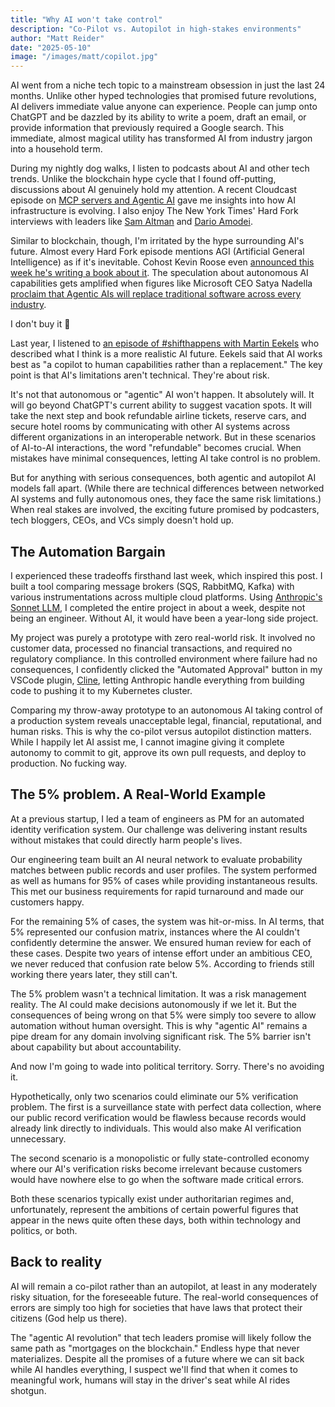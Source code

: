 ```yaml
---
title: "Why AI won't take control"
description: "Co-Pilot vs. Autopilot in high-stakes environments"
author: "Matt Reider"
date: "2025-05-10"
image: "/images/matt/copilot.jpg"
---
```


AI went from a niche tech topic to a mainstream obsession in just the last 24 months. Unlike other hyped technologies that promised future revolutions, AI delivers immediate value anyone can experience. People can jump onto ChatGPT and be dazzled by its ability to write a poem, draft an email, or provide information that previously required a Google search. This immediate, almost magical utility has transformed AI from industry jargon into a household term.

During my nightly dog walks, I listen to podcasts about AI and other tech trends. Unlike the blockchain hype cycle that I found off-putting, discussions about AI genuinely hold my attention. A recent Cloudcast episode on [MCP servers and Agentic AI](https://www.thecloudcast.net/2025/04/the-intersection-of-ai-and-apis.html) gave me insights into how AI infrastructure is evolving. I also enjoy The New York Times' Hard Fork interviews with leaders like [Sam Altman](https://www.nytimes.com/2023/11/20/podcasts/mayhem-at-openai-our-interview-with-sam-altman.html) and [Dario Amodei](https://www.nytimes.com/2025/02/28/podcasts/hardfork-anthropic-dario-amodei.html).

Similar to blockchain, though, I'm irritated by the hype surrounding AI's future. Almost every Hard Fork episode mentions AGI (Artificial General Intelligence) as if it's inevitable. Cohost Kevin Roose even [announced this week he's writing a book about it](https://bsky.app/profile/kevinroose.com/post/3lne4qlnylc2d). The speculation about autonomous AI capabilities gets amplified when figures like Microsoft CEO Satya Nadella [proclaim that Agentic AIs will replace traditional software across every industry](https://www.youtube.com/watch?v=quXuKnGnOMs).

I don't buy it 💩

Last year, I listened to [an episode of #shifthappens with Martin Eekels](https://www.youtube.com/watch?v=csY-PH0CEHk) who described what I think is a more realistic AI future. Eekels said that AI works best as "a copilot to human capabilities rather than a replacement." The key point is that AI's limitations aren't technical. They're about risk. 

It's not that autonomous or "agentic" AI won't happen. It absolutely will. It will go beyond ChatGPT's current ability to suggest vacation spots. It will take the next step and book refundable airline tickets, reserve cars, and secure hotel rooms by communicating with other AI systems across different organizations in an interoperable network. But in these scenarios of AI-to-AI interactions, the word "refundable" becomes crucial. When mistakes have minimal consequences, letting AI take control is no problem.

But for anything with serious consequences, both agentic and autopilot AI models fall apart. (While there are technical differences between networked AI systems and fully autonomous ones, they face the same risk limitations.) When real stakes are involved, the exciting future promised by podcasters, tech bloggers, CEOs, and VCs simply doesn't hold up.

## The Automation Bargain

I experienced these tradeoffs firsthand last week, which inspired this post. I built a tool comparing message brokers (SQS, RabbitMQ, Kafka) with various instrumentations across multiple cloud platforms. Using [Anthropic's Sonnet LLM](https://www.anthropic.com/claude/sonnet), I completed the entire project in about a week, despite not being an engineer. Without AI, it would have been a year-long side project.

My project was purely a prototype with zero real-world risk. It involved no customer data, processed no financial transactions, and required no regulatory compliance. In this controlled environment where failure had no consequences, I confidently clicked the "Automated Approval" button in my VSCode plugin, [Cline](https://cline.bot/), letting Anthropic handle everything from building code to pushing it to my Kubernetes cluster.

Comparing my throw-away prototype to an autonomous AI taking control of a production system reveals unacceptable legal, financial, reputational, and human risks. This is why the co-pilot versus autopilot distinction matters. While I happily let AI assist me, I cannot imagine giving it complete autonomy to commit to git, approve its own pull requests, and deploy to production. No fucking way.

## The 5% problem. A Real-World Example

At a previous startup, I led a team of engineers as PM for an automated identity verification system. Our challenge was delivering instant results without mistakes that could directly harm people's lives.

Our engineering team built an AI neural network to evaluate probability matches between public records and user profiles. The system performed as well as humans for 95% of cases while providing instantaneous results. This met our business requirements for rapid turnaround and made our customers happy.

For the remaining 5% of cases, the system was hit-or-miss. In AI terms, that 5% represented our confusion matrix, instances where the AI couldn't confidently determine the answer. We ensured human review for each of these cases. Despite two years of intense effort under an ambitious CEO, we never reduced that confusion rate below 5%. According to friends still working there years later, they still can't.

The 5% problem wasn't a technical limitation. It was a risk management reality. The AI could make decisions autonomously if we let it. But the consequences of being wrong on that 5% were simply too severe to allow automation without human oversight. This is why "agentic AI" remains a pipe dream for any domain involving significant risk. The 5% barrier isn't about capability but about accountability.

And now I'm going to wade into political territory. Sorry. There's no avoiding it.

Hypothetically, only two scenarios could eliminate our 5% verification problem. The first is a surveillance state with perfect data collection, where our public record verification would be flawless because records would already link directly to individuals. This would also make AI verification unnecessary.

The second scenario is a monopolistic or fully state-controlled economy where our AI's verification risks become irrelevant because customers would have nowhere else to go when the software made critical errors. 

Both these scenarios typically exist under authoritarian regimes and, unfortunately, represent the ambitions of certain powerful figures that appear in the news quite often these days, both within technology and politics, or both.

## Back to reality

AI will remain a co-pilot rather than an autopilot, at least in any moderately risky situation, for the foreseeable future. The real-world consequences of errors are simply too high for societies that have laws that protect their citizens (God help us there).

The "agentic AI revolution" that tech leaders promise will likely follow the same path as "mortgages on the blockchain." Endless hype that never materializes. Despite all the promises of a future where we can sit back while AI handles everything, I suspect we'll find that when it comes to meaningful work, humans will stay in the driver's seat while AI rides shotgun.
